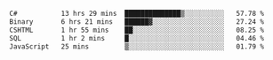 <!--START_SECTION:waka-->

```txt
C#           13 hrs 29 mins  ██████████████▒░░░░░░░░░░   57.78 %
Binary       6 hrs 21 mins   ██████▓░░░░░░░░░░░░░░░░░░   27.24 %
CSHTML       1 hr 55 mins    ██░░░░░░░░░░░░░░░░░░░░░░░   08.25 %
SQL          1 hr 2 mins     █░░░░░░░░░░░░░░░░░░░░░░░░   04.46 %
JavaScript   25 mins         ▒░░░░░░░░░░░░░░░░░░░░░░░░   01.79 %
```

<!--END_SECTION:waka-->
